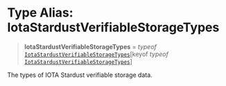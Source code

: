# Type Alias: IotaStardustVerifiableStorageTypes

> **IotaStardustVerifiableStorageTypes** = *typeof* [`IotaStardustVerifiableStorageTypes`](../variables/IotaStardustVerifiableStorageTypes.md)\[keyof *typeof* [`IotaStardustVerifiableStorageTypes`](../variables/IotaStardustVerifiableStorageTypes.md)\]

The types of IOTA Stardust verifiable storage data.
